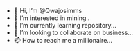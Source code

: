 - 👋 Hi, I’m @Qwajosimms
- 👀 I’m interested in mining..
- 🌱 I’m currently learning repository...
- 💞️ I’m looking to collaborate on business...
- 📫 How to reach me a millionaire...

<!---
Qwajosimms/Qwajosimms is a ✨ special ✨ repository because its `README.md` (this file) appears on your GitHub profile.
You can click the Preview link to take a look at your changes.
--->
